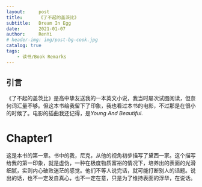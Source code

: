 ```yaml
---
layout:     post
title:      《了不起的盖茨比》
subtitle:   Dream In Egg
date:       2021-01-07
author:     RenYi
# header-img: img/post-bg-cook.jpg
catalog: true
tags:
    - 读书/Book Remarks
---
```


## 引言

《了不起的盖茨比》是高中挚友送我的一本英文小说，我当时屡次试图阅读，但奈何词汇量不够。但这本书给我留下了印象，我也看过本书的电影，不过那是在很小的时候了。电影的插曲我还记得，是*Young And Beautiful*.



# Chapter1

这是本书的第一章。书中的我，尼克，从他的视角初步描写了黛西一家。这个描写给我的第一印象，就是虚伪，一种在极度物质富裕的情况下，培养出的表面的光滑细腻，实则内心破败迷茫的感觉。他们不等人说完话，就可能打断别人的话题。说出的话，也不一定发自真心，也不一定在意，只是为了维持表面的浮华，在说话。